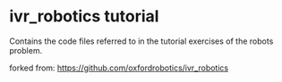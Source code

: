 # ivr_robotics tutorial

Contains the code files referred to in the tutorial exercises
of the robots problem.

forked from:
https://github.com/oxfordrobotics/ivr_robotics
